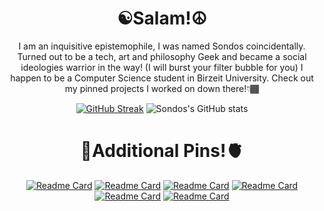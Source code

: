 <h1 align=center>☯Salam!☮</h1>
<p align=center>I am an inquisitive epistemophile, I was named Sondos coincidentally. 
 Turned out to be a tech, art and philosophy Geek and became a social ideologies warrior in the way! (I will burst your filter bubble for you)
  I happen to be a Computer Science student in Birzeit University. Check out my pinned projects I worked on down there!👇🏾      
</p> 

<div align=center> 
 
 [![GitHub Streak](https://streak-stats.demolab.com/?user=sondosaabed&theme=vision-friendly-dark)](https://git.io/streak-stats)
![Sondos's GitHub stats](https://github-readme-stats.vercel.app/api?username=sondosaabed&show_icons=true&theme=vision-friendly-dark&card_width=100px)

<h1 align=center>🧠Additional Pins!🫀</h1>

[![Readme Card](https://github-readme-stats.vercel.app/api/pin/?username=sondosaabed&theme=vision-friendly-dark&repo=Nanodegree-Programming-for-Data-Science-with-Python)](https://github.com/anuraghazra/github-readme-stats)   [![Readme Card](https://github-readme-stats.vercel.app/api/pin/?username=sondosaabed&theme=vision-friendly-dark&repo=DataCamp-Deep-Learning-Track)](https://github.com/anuraghazra/github-readme-stats)
[![Readme Card](https://github-readme-stats.vercel.app/api/pin/?username=sondosaabed&theme=vision-friendly-dark&repo=Advanced-Deep-Learning-with-Keras)](https://github.com/anuraghazra/github-readme-stats)
[![Readme Card](https://github-readme-stats.vercel.app/api/pin/?username=sondosaabed&theme=vision-friendly-dark&repo=DataCamp-Image-Processing-Track)](https://github.com/anuraghazra/github-readme-stats)
[![Readme Card](https://github-readme-stats.vercel.app/api/pin/?username=sondosaabed&theme=vision-friendly-dark&repo=Image-Processing-with-Keras-in-Python)](https://github.com/anuraghazra/github-readme-stats)
[![Readme Card](https://github-readme-stats.vercel.app/api/pin/?username=sondosaabed&theme=vision-friendly-dark&repo=Image-Processing-in-Python)](https://github.com/anuraghazra/github-readme-stats)
</div> 
